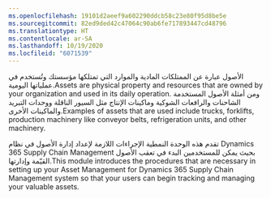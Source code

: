 ```yaml
---
ms.openlocfilehash: 19101d2aeef9a602290ddcb58c23e80f95d8be5e
ms.sourcegitcommit: 82ed9ded42c47064c90ab6fe717893447cd48796
ms.translationtype: HT
ms.contentlocale: ar-SA
ms.lasthandoff: 10/19/2020
ms.locfileid: "6071539"
---
```

<span data-ttu-id="5d3bc-101">الأصول عبارة عن الممتلكات المادية والموارد التي تمتلكها مؤسستك وتُستخدم في عملياتها اليومية.</span><span class="sxs-lookup"><span data-stu-id="5d3bc-101">Assets are physical property and resources that are owned by your organization and used in its daily operation.</span></span> <span data-ttu-id="5d3bc-102">ومن أمثلة الأصول المستخدمة الشاحنات والرافعات الشوكية وماكينات الإنتاج مثل السيور الناقلة ووحدات التبريد والماكينات الأخرى.</span><span class="sxs-lookup"><span data-stu-id="5d3bc-102">Examples of assets that are used include trucks, forklifts, production machinery like conveyor belts, refrigeration units, and other machinery.</span></span>

<span data-ttu-id="5d3bc-103">تقدم هذه الوحدة النمطية الإجراءات اللازمة لإعداد إدارة الأصول في نظام Dynamics 365 Supply Chain Management بحيث يمكن للمستخدمين البدء في تعقب الأصول القيّمة وإدارتها.</span><span class="sxs-lookup"><span data-stu-id="5d3bc-103">This module introduces the procedures that are necessary in setting up your Asset Management for Dynamics 365 Supply Chain Management system so that your users can begin tracking and managing your valuable assets.</span></span> 

